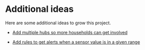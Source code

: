 # Additional ideas

Here are some additional ideas to grow this project.

* [Add multiple hubs so more households can get involved](./add-multiple-hubs.md)

* [Add rules to get alerts when a sensor value is in a given range](add-rules.md)